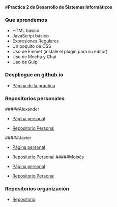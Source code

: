 #**Practica 2 de Desarrollo de Sistemas Informáticos**


### Que aprendemos

* HTML básico
* JavaScript básico
* Expresiones Regulares
* Un poquito de CSS
* Uso de Emmet (instale el plugin para su editor)
* Uso de Mocha y Chai 
* Uso de Gulp

### Despliegue en github.io

* [Página de la práctica](http://ull-esit-gradoii-dsi.github.io/introduccion-javi_dsi1516)

### Repositorios personales
#####Alexander
* [Página personal](http://alu0100767421.github.io/)

* [Repositorio Personal](https://github.com/alu0100767421/introduccion-javi_dsi1516)

#####Javier
* [Página personal](http://alu0100505009.github.io/)

* [Repositorio Personal](https://github.com/alu0100505009/introduccion-javi_dsi1516)
#####Moisés
* [Página personal](http://alu0100782851.github.io/)

* [Repositorio Personal](https://github.com/alu0100782851/introduccion-javi_dsi1516)

### Repositorios organización
* [Repositorio](http://github.com/ull-esit-gradoii-dsi/introduccion-javi_dsi1516)